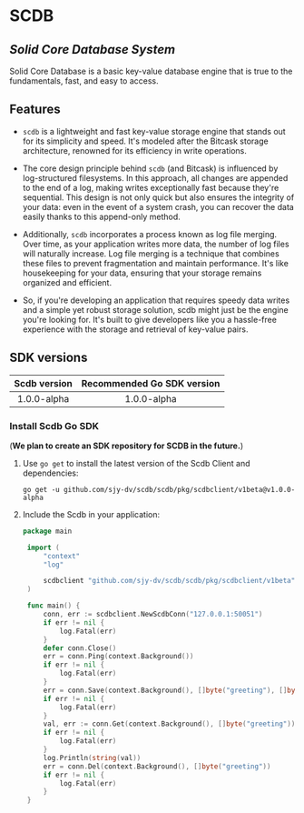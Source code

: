 # SCDB
## _Solid Core Database System_

Solid Core Database is a basic key-value database engine that is true to the fundamentals, fast, and easy to access.

## Features

- `scdb` is a lightweight and fast key-value storage engine that stands out for its simplicity and speed. It's modeled after the Bitcask storage architecture, renowned for its efficiency in write operations.

- The core design principle behind `scdb` (and Bitcask) is influenced by log-structured filesystems. In this approach, all changes are appended to the end of a log, making writes exceptionally fast because they're sequential. This design is not only quick but also ensures the integrity of your data: even in the event of a system crash, you can recover the data easily thanks to this append-only method.

- Additionally, `scdb` incorporates a process known as log file merging. Over time, as your application writes more data, the number of log files will naturally increase. Log file merging is a technique that combines these files to prevent fragmentation and maintain performance. It's like housekeeping for your data, ensuring that your storage remains organized and efficient.

- So, if you're developing an application that requires speedy data writes and a simple yet robust storage solution, scdb might just be the engine you're looking for. It's built to give developers like you a hassle-free experience with the storage and retrieval of key-value pairs.

## SDK versions

|Scdb version| Recommended Go SDK version |
|:-----:|:-----:|
| 1.0.0-alpha | 1.0.0-alpha |


### Install Scdb Go SDK
(**We plan to create an SDK repository for SCDB in the future.**)
1. Use `go get` to install the latest version of the Scdb Client and dependencies:

   ```shell
   go get -u github.com/sjy-dv/scdb/scdb/pkg/scdbclient/v1beta@v1.0.0-alpha
   ```

2. Include the Scdb in your application:

   ```go
   package main

    import (
	    "context"
	    "log"

	    scdbclient "github.com/sjy-dv/scdb/scdb/pkg/scdbclient/v1beta"
    )

    func main() {
	    conn, err := scdbclient.NewScdbConn("127.0.0.1:50051")
	    if err != nil {
		    log.Fatal(err)
	    }
	    defer conn.Close()
	    err = conn.Ping(context.Background())
	    if err != nil {
		    log.Fatal(err)
	    }
    	err = conn.Save(context.Background(), []byte("greeting"), []byte("helloworld"))
    	if err != nil {
	    	log.Fatal(err)
	    }
	    val, err := conn.Get(context.Background(), []byte("greeting"))
	    if err != nil {
		    log.Fatal(err)
	    }
	    log.Println(string(val))
	    err = conn.Del(context.Background(), []byte("greeting"))
	    if err != nil {
		    log.Fatal(err)
	    }
    }
   ```